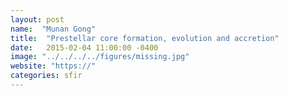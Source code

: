 ```yaml
---
layout: post
name:  "Munan Gong"
title:  "Prestellar core formation, evolution and accretion"
date:   2015-02-04 11:00:00 -0400
image: "../../../../figures/missing.jpg"
website: "https://"
categories: sfir
---
```


